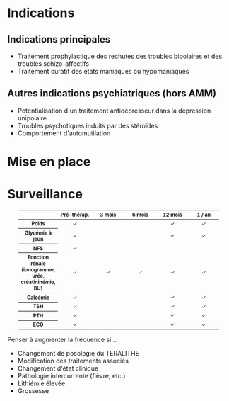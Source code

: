 <!-- Title: Traitement au lithium
     Menu: Pour les médecins / Lithium
     Created: 2023-05-30 -->

# Indications

## Indications principales

- Traitement prophylactique des rechutes des troubles bipolaires et des troubles schizo-affectifs
- Traitement curatif des états maniaques ou hypomaniaques

## Autres indications psychiatriques (hors AMM)

- Potentialisation d'un traitement antidépresseur dans la dépression unipolaire
- Troubles psychotiques induits par des stéroïdes
- Comportement d'automutilation

# Mise en place

<object class="schema" type="image/svg+xml" data="/static/medical/lithium.svg"></object>

# Surveillance

<table id="surveillance_table">
    <thead>
        <tr>
            <th></th>
            <th>Pré-thérap.</th>
            <th>3 mois</th>
            <th>6 mois</th>
            <th>12 mois</th>
            <th>1 / an</th>
        </tr>
    </thead>
    <tbody>
        <tr><th>Poids</th><td>✓</td><td></td><td></td><td>✓</td><td>✓</td></tr>
        <tr><th>Glycémie à jeûn</th><td>✓</td><td></td><td></td><td>✓</td><td>✓</td></tr>
        <tr><th>NFS</th><td>✓</td><td></td><td></td><td></td><td></td></tr>
        <tr><th>Fonction rénale<br>(ionogramme, urée, créatininémie, BU)</th><td>✓</td><td>✓</td><td>✓</td><td>✓</td><td>✓</td></tr>
        <tr><th>Calcémie</th><td>✓</td><td></td><td></td><td>✓</td><td>✓</td></tr>
        <tr><th>TSH</th><td>✓</td><td></td><td></td><td>✓</td><td>✓</td></tr>
        <tr><th>PTH</th><td>✓</td><td></td><td></td><td>✓</td><td>✓</td></tr>
        <tr><th>ECG</th><td>✓</td><td></td><td></td><td>✓</td><td>✓</td></tr>
    </tbody>
</table>

<div class="note">
    <p class="title">Penser à augmenter la fréquence si...
    <ul>
        <li>Changement de posologie du TERALITHE
        <li>Modification des traitements associés
        <li>Changement d'état clinique
        <li>Pathologie intercurrente (fièvre, etc.)
        <li>Lithiémie élevée
        <li>Grossesse
    </ul>
</div>

<style>
    #indications\_principales { background: #3c7778; }
    #autres\_indications\_psychiatriques\_hors\_amm\_ { background: #92ccc9; }
    #surveillance\_table {
        table-layout: fixed;
        width: 90%;
        margin: 0 auto;
        font-size: 0.8em;
    }
    #surveillance\_table thead th:not(:first-child) { width: 80px; }
    #surveillance\_table td { text-align: center; }
</style>
